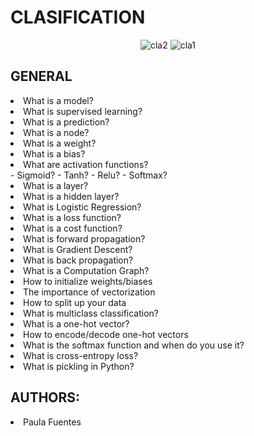 # CLASIFICATION
<p align=center>
  <img src="https://i.ibb.co/0YWKVGf/cla2.jpg" alt="cla2" border="0">
  <img src="https://i.ibb.co/P993JZP/cla1.jpg" alt="cla1" border="0">
</p>

## GENERAL

<li>What is a model?</li>
<li>What is supervised learning?</li>
<li>What is a prediction?</li>
<li>What is a node?</li>
<li>What is a weight?</li>
<li>What is a bias?</li>
<li>What are activation functions?</li>
    - Sigmoid?
    - Tanh?
    - Relu?
    - Softmax?
<li>What is a layer?</li>
<li>What is a hidden layer?</li>
<li>What is Logistic Regression?</li>
<li>What is a loss function?</li>
<li>What is a cost function?</li>
<li>What is forward propagation?</li>
<li>What is Gradient Descent?</li>
<li>What is back propagation?</li>
<li>What is a Computation Graph?</li>
<li>How to initialize weights/biases</li>
<li>The importance of vectorization</li>
<li>How to split up your data</li>
<li>What is multiclass classification?</li>
<li>What is a one-hot vector?</li>
<li>How to encode/decode one-hot vectors</li>
<li>What is the softmax function and when do you use it?</li>
<li>What is cross-entropy loss?</li>
<li>What is pickling in Python?</li>

## AUTHORS:
<li> Paula Fuentes </li>
